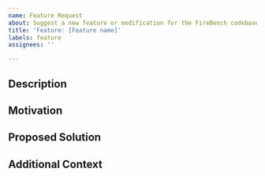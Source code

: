 ```yaml
---
name: Feature Request
about: Suggest a new feature or modification for the FireBench codebase
title: 'Feature: [Feature name]'
labels: feature
assignees: ''

---
```


## Description
<!-- Please describe the new feature you would like to add to FireBench.-->

## Motivation
<!-- Why is this feature important? How does it benefit the FireBench library?-->

## Proposed Solution
<!-- Describe how you plan to implement the feature. Include any relevant code snippets or technical details.-->

## Additional Context
<!-- Add any other context or screenshots about the feature request here.-->
